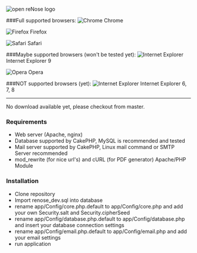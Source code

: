 ![open reNose logo](http://img.ptz.so/renose.png)


###Full supported browsers:
![Chrome](https://github.com/renose/renose/raw/master/app/webroot/img/icons/chrome.png) Chrome

![Firefox](https://github.com/renose/renose/raw/master/app/webroot/img/icons/firefox.png) Firefox

![Safari](https://github.com/renose/renose/raw/master/app/webroot/img/icons/safari.png) Safari

###Maybe supported browsers (won't be tested yet):
![Internet Explorer](https://github.com/renose/renose/raw/master/app/webroot/img/icons/ie.png) Internet Explorer 9

![Opera](https://github.com/renose/renose/raw/master/app/webroot/img/icons/opera.png) Opera

###NOT supported browsers (yet):
![Internet Explorer](https://github.com/renose/renose/raw/master/app/webroot/img/icons/ie.png) Internet Explorer 6, 7, 8

---
No download available yet, please checkout from master.

### Requirements
* Web server (Apache, nginx)
* Database supported by CakePHP, MySQL is recommended and tested
* Mail server supported by CakePHP, Linux mail command or SMTP Server recommended
* mod_rewrite (for nice url's) and cURL (for PDF generator) Apache/PHP Module

### Installation
* Clone repository
* Import renose_dev.sql into database
* rename app/Config/core.php.default to app/Config/core.php and add your own Security.salt and Security.cipherSeed
* rename app/Config/database.php.default to app/Config/database.php and insert your database connection settings
* rename app/Config/email.php.default to app/Config/email.php and add your email settings
* run application